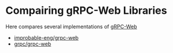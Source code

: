 # Compairing gRPC-Web Libraries

Here compares several implementations of [gRPC-Web]

- [improbable-eng/grpc-web]
- [grpc/grpc-web]

[gRPC-Web]: https://github.com/grpc/grpc/blob/master/doc/PROTOCOL-WEB.md
[improbable-eng/grpc-web]: https://github.com/improbable-eng/grpc-web
[grpc/grpc-web]: https://github.com/grpc/grpc-web
